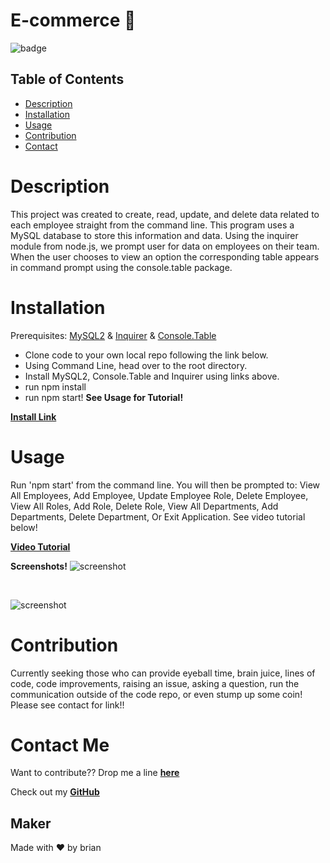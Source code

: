 # E-commerce 🚀

![badge](https://img.shields.io/badge/E-commerce-success)

## Table of Contents
* [Description](#description)
* [Installation](#installation)
* [Usage](#usage)
* [Contribution](#contribution)
* [Contact](#contact-me)

# Description

This project was created to create, read, update, and delete data related to each employee straight from the command line. This program uses a MySQL database to store this information and data. Using the inquirer module from node.js, we prompt user for data on employees on their team. When the user chooses to view an option the corresponding table appears in command prompt using the console.table package.


# Installation

Prerequisites: [MySQL2](https://www.npmjs.com/package/mysql2) &amp; [Inquirer](https://www.npmjs.com/package/inquirer) &amp; [Console.Table](https://www.npmjs.com/package/console.table)

* Clone code to your own local repo following the link below. 
* Using Command Line, head over to the root directory.
* Install MySQL2, Console.Table and Inquirer using links above.
* run npm install
* run npm start!
**See Usage for Tutorial!**

**[Install Link](https://github.com/brian-nelson10/Employee-Tracker.git)**

# Usage

Run 'npm start' from the command line. 
You will then be prompted to: 
View All Employees, Add Employee, Update Employee Role, Delete Employee, View All Roles, Add Role, Delete Role, View All Departments, Add Departments, Delete Department, Or Exit Application. 
See video tutorial below!

**[Video Tutorial](https://drive.google.com/file/d/1DGPmAK5jXLLCVydHFF9x_MeZh9lgiYB4/view)**

**Screenshots!**
![screenshot](images/Screenshot%202022-09-07%20200058.png)

<br>

![screenshot](images/Screenshot%202022-09-07%20194150.png)

# Contribution

Currently seeking those who can provide eyeball time, brain juice, lines of code, code improvements, raising an issue, asking a question, run the communication outside of the code repo, or even stump up some coin! Please see contact for link!! 

# Contact Me 

Want to contribute?? Drop me a line **[here](mailto:bn3l10@gmail.com)**

Check out my **[GitHub](https://github.com/brian-nelson10)**


## Maker
Made with ❤️ by brian

